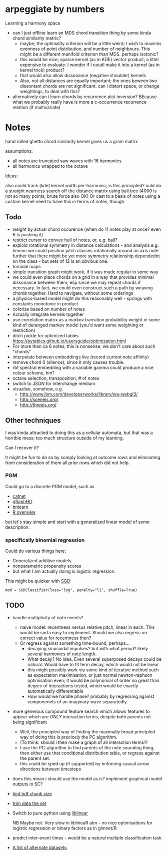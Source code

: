 arpeggiate by numbers
========================

Learning a harmony space

* can I just offline learn an MDS chord transition thing by some kinda chord similarity metric?
  * maybe; the optimality criterion will be a little weird; I wish to maximis evenness of point distribution, and number of neighbours. This might be a different manifold criterion than MDS. perhaps isotonic?
  * this would be nice; sparse kernel (as in KDE) vector product; a littel expensive to evaluate. I wonder if I coudl make it into a kernel (as in kernel trick) product?
  * that would also allow dissonance (negative shoulder) kernels
  * Also, not all distances are equally important; the ones beween two dissontant chords are not significant. can i distort space, or change weightings, to deal with this?
* alternatively can i learn  chords by recurrence plot inversion? BEcause what we probably really have is more a c-occurrence recurrence relation (if multivariate)


Notes
======

hand rolled ghetto chord similarity kernel gives us a gram matrix


assumptions: 

* all notes are truncated saw waves with 16 harmonics
* all harmonics wrapped to the octave

Ideas:

also could track (kde) kernel width per-harmonic; is this principled? 
ould do a straight nearness search off the distance matrix using ball tree (4000 is not so many points; brute force also OK)
Or cast to a basis of notes using a custom kernel
need to have this in terms of notes, though

Todo
-----

* weight by actual chord occurence (when do 11 notes play at once? even 6 is pushing it)
* restrict cursor to convex hull of notes, or, e.g. ball?
* exploid rotational symmetry in distance calculations - and analysis
   e.g. hmmm we could position pitch classes rotationally around an axis
   note further that there might be yet more symmetry relationship dependednt
   on the class - but sets of 12 is an obvious one.
* toroidal maps
* simple transition graph might work, if it was made regular in some way
* we could even place chords on a grid in a way that provides minimal dissonance between them; esp since we may repeat chords if necessary. In fact, we could even construct such a path by weaving chords together. Hard to navigate, without some orderings
* a physics-based model might do this reasonably well - springs with constants monotonic in product
* colorize based on number of notes
* Actually integrate kernels together
* use correlation matrix as a markov transition probability weight in some kind of deranged markov model (you'd want some weighting or restriction)
* ditch pickle for optimized tables https://pytables.github.io/usersguide/optimization.html
* For more than ca 6 notes, this is nonsense; we don't care about such "chords"
* interpolate between embeddings live (record current note affinity)
* remove chord 0 (silence), since it only causes trouble.
* rbf spectral embedding with a variable gamma could produce a nice colour scheme, hm?
* octave selection, transposition, # of notes
* switch to JSON for interchange medium
* visualise, somehow, e.g.
  * http://www.ibm.com/developerworks/library/wa-webgl3/
  * http://scenejs.org/
  * http://threejs.org/



Other techniques
----------------------

I was kinda attracted to doing this as a cellular automata, but that was a horrible mess; too much structure outside of my learning.

Can I recover it?

It might be fun to do so by somply looking at outcome rows and eliminating from consideration of them all prior rows which did not help.


### PGM

Could go to a discrete PGM model, such as

* [catnet](http://cran.r-project.org/web/packages/catnet/vignettes/catnet.pdf)
* [gRaphHD](http://www.jstatsoft.org/v37/i01/)
* [bnlearn](http://www.bnlearn.com/)
* [R overview](https://r-forge.r-project.org/R/?group_id=1487)

but let's stay simple and start with a generalized linear model of some
description.

### specifically binomial regression

Could do various things here;

* Generalized additive models.
* nonparametric propensity scores
* but what I am actually doing is logistic regression.

This might be quicker with [SGD](http://scikit-learn.org/stable/modules/sgd.html#sgd):

    mod = SGDClassifier(loss="log", penalty="l1", shuffle=True)

TODO
------

* handle multiplicity of note events?
  * naive model: recentness versus relative pitch, linear in each. This would be sorta easy to implement. Should we also regress on correct value for recentness then?
  * Or regress against something time-bound, perhaps...
    * decaying sinusoidal impulses? but with what period? likely several harmonics of note length.
    * What decay? No idea. Even several superposed decays could be natural. Would have to fit term decay, which would not be linear
    * this might possibly work via some kind of iterative method such as expectation maximisation, or just normal newton-raphson optimisation even; it would be polynomial of order no great than degree of interactions tested, which would be exactly automatically differentiable
    * How would we handle phase? probably by regressing against componenets of an imaginary wave separatedly.
* more generous compound feature search which allows features to appear which
  are *ONLY* interaction terms, despite both parents not being significant
  
  * Well, the principled way of finding the maximally broad principled way of doing this is precicely the PC algorithm.
  * (To think: should i then make a graph of all interaction terms?)
  * I use the PC-algorithm to find parents of the note sounding thing, then either use that conditional distribution table, or regress against the parent set.
  * this could be sped up (if supported) by enforcing causal arrow directions between timesteps

* does this mean i should use the model as is? implement graphical model outputs in SC?

* [hint hdf chunk size](http://pytables.github.io/usersguide/optimization.html#informing-pytables-about-expected-number-of-rows-in-tables-or-arrays)
* [trim data the set](http://www.csie.ntu.edu.tw/~cjlin/libsvmtools/#how_large_the_training_set_should_be?)
* Switch to pure python using [liblinear](http://www.csie.ntu.edu.tw/~cjlin/liblinear/)
  
  NB Maybe not. Very slow in liblineaR atm - no nice optimisations for logistic regression or binary factors as in glmnet/R

* predict inter-event times - would be a natural multiple classification task

* [A list of alternate datasets](http://notes.livingthing.org/musical_corpora.html).
